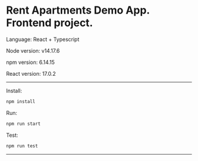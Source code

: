 # Rent Apartments Demo App. Frontend project.

Language: React + Typescript

Node version: v14.17.6

npm version: 6.14.15

React version: 17.0.2

---

Install:

```sh
npm install
```

Run:

```sh
npm run start
```

Test:

```sh
npm run test
```
---
